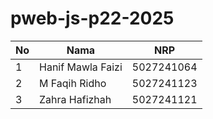 # pweb-js-p22-2025

| No  | Nama                     | NRP        |
| --- | ----------------------   | ---------- |
| 1   | Hanif Mawla Faizi        | 5027241064 |
| 2   | M Faqih Ridho            | 5027241123 |
| 3   | Zahra Hafizhah           | 5027241121 |
